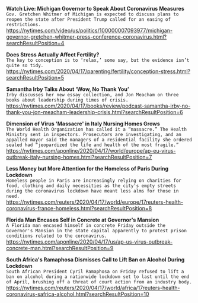 **Watch Live: Michigan Governor to Speak About Coronavirus Measures**\
`Gov. Gretchen Whitmer of Michigan is expected to discuss plans to reopen the state after President Trump called for an easing of restrictions.`\
https://nytimes.com/video/us/politics/100000007093977/michigan-governor-gretchen-whitmer-press-conference-coronavirus.html?searchResultPosition=4

**Does Stress Actually Affect Fertility?**\
`The key to conception is to ‘relax,’ some say, but the evidence isn’t quite so tidy.`\
https://nytimes.com/2020/04/17/parenting/fertility/conception-stress.html?searchResultPosition=5

**Samantha Irby Talks About ‘Wow, No Thank You’**\
`Irby discusses her new essay collection, and Jon Meacham on three books about leadership during times of crisis.`\
https://nytimes.com/2020/04/17/books/review/podcast-samantha-irby-no-thank-you-jon-meacham-leadership-crisis.html?searchResultPosition=6

**Dimension of Virus 'Massacre' in Italy Nursing Homes Grows**\
`The World Health Organization has called it a “massacre.” The Health Ministry sent in inspectors. Prosecutors are investigating, and an appalled mayor said the managers of a residential facility she ordered sealed had “jeopardized the life and health of the most fragile.” `\
https://nytimes.com/aponline/2020/04/17/world/europe/ap-eu-virus-outbreak-italy-nursing-homes.html?searchResultPosition=7

**Less Money but More Attention for the Homeless of Paris During Lockdown**\
`Homeless people in Paris are increasingly relying on charities for food, clothing and daily necessities as the city's empty streets during the coronavirus lockdown have meant less alms for those in need.`\
https://nytimes.com/reuters/2020/04/17/world/europe/17reuters-health-coronavirus-france-homeless.html?searchResultPosition=8

**Florida Man Encases Self in Concrete at Governor's Mansion**\
`A Florida man encased himself in concrete Friday outside the Governor's Mansion in the state capital apparently to protest prison conditions related to the coronavirus.`\
https://nytimes.com/aponline/2020/04/17/us/ap-us-virus-outbreak-concrete-man.html?searchResultPosition=9

**South Africa's Ramaphosa Dismisses Call to Lift Ban on Alcohol During Lockdown**\
`South African President Cyril Ramaphosa on Friday refused to lift a ban on alcohol during a nationwide lockdown set to last until the end of April, brushing off a threat of court action from an industry body. `\
https://nytimes.com/reuters/2020/04/17/world/africa/17reuters-health-coronavirus-safrica-alcohol.html?searchResultPosition=10

